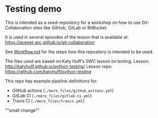 # Testing demo

This is intended as a seed-repository for a workshop on how 
to use Git-Collaboration sites like GitHub, GitLab or BitBucket.

It is used in several episodes of the lesson that is available at:
https://acenet-arc.github.io/git-collaboration

See [Workflow.md](Workflow.md) for the steps how this repository
is intended to be used.

The files used are based on Katy Huff's SWC lesson on testing.
Lesson: http://katyhuff.github.io/python-testing/
Lesson repo: https://github.com/katyhuff/python-testing

This repo has example pipeline definitions for:
* GitHub actions (`./more_files/github_actions.yml`)
* GitLab CI (`./more_files/gitlab-ci.yml`)
* Travis CI (`./more_files/travis.yml`)

""small change""
